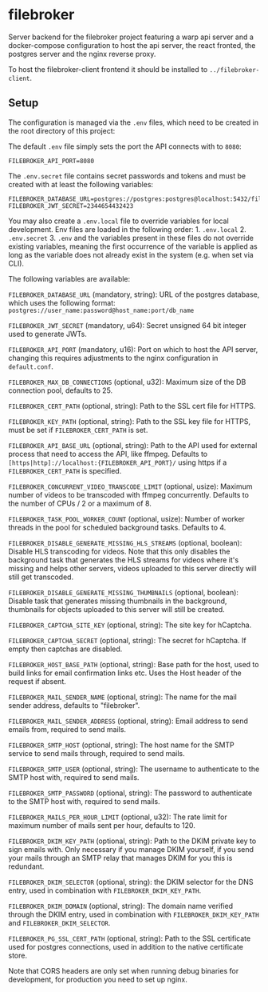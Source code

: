# filebroker

Server backend for the filebroker project featuring a warp api server and a docker-compose configuration to host
the api server, the react fronted, the postgres server and the nginx reverse proxy.

To host the filebroker-client frontend it should be installed to `../filebroker-client`.

## Setup

The configuration is managed via the `.env` files, which need to be created in the root directory of this project:

The default `.env` file simply sets the port the API connects with to `8080`:

```text
FILEBROKER_API_PORT=8080
```

The `.env.secret` file contains secret passwords and tokens and must be created with at least the following variables:

```text
FILEBROKER_DATABASE_URL=postgres://postgres:postgres@localhost:5432/filebroker
FILEBROKER_JWT_SECRET=2344654432423
```

You may also create a `.env.local` file to override variables for local development.
Env files are loaded in the following order: 1. `.env.local` 2. `.env.secret` 3. `.env` and the variables present in these
files do not override existing variables, meaning the first occurrence of the variable is applied as long as the variable
does not already exist in the system (e.g. when set via CLI).

The following variables are available:

`FILEBROKER_DATABASE_URL` (mandatory, string): URL of the postgres database, which uses the following format: `postgres://user_name:password@host_name:port/db_name`

`FILEBROKER_JWT_SECRET` (mandatory, u64): Secret unsigned 64 bit integer used to generate JWTs.

`FILEBROKER_API_PORT` (mandatory, u16): Port on which to host the API server, changing this requires adjustments to the nginx configuration in `default.conf`.

`FILEBROKER_MAX_DB_CONNECTIONS` (optional, u32): Maximum size of the DB connection pool, defaults to 25.

`FILEBROKER_CERT_PATH` (optional, string): Path to the SSL cert file for HTTPS.

`FILEBROKER_KEY_PATH` (optional, string): Path to the SSL key file for HTTPS, must be set if `FILEBROKER_CERT_PATH` is set.

`FILEBROKER_API_BASE_URL` (optional, string): Path to the API used for external process that need to access the API, like ffmpeg.
Defaults to `[https|http]://localhost:{FILEBROKER_API_PORT}/` using https if a `FILEBROKER_CERT_PATH` is specified.

`FILEBROKER_CONCURRENT_VIDEO_TRANSCODE_LIMIT` (optional, usize): Maximum number of videos to be transcoded with ffmpeg concurrently.
Defaults to the number of CPUs / 2 or a maximum of 8.

`FILEBROKER_TASK_POOL_WORKER_COUNT` (optional, usize): Number of worker threads in the pool for scheduled background tasks.
Defaults to 4.

`FILEBROKER_DISABLE_GENERATE_MISSING_HLS_STREAMS` (optional, boolean): Disable HLS transcoding for videos. Note that this
only disables the background task that generates the HLS streams for videos where it's missing and helps other servers,
videos uploaded to this server directly will still get transcoded.

`FILEBROKER_DISABLE_GENERATE_MISSING_THUMBNAILS` (optional, boolean): Disable task that generates missing thumbnails in
the background, thumbnails for objects uploaded to this server will still be created.

`FILEBROKER_CAPTCHA_SITE_KEY` (optional, string): The site key for hCaptcha.

`FILEBROKER_CAPTCHA_SECRET` (optional, string): The secret for hCaptcha. If empty then captchas are disabled.

`FILEBROKER_HOST_BASE_PATH` (optional, string): Base path for the host, used to build links for email confirmation links etc. Uses the Host header of the request if absent.

`FILEBROKER_MAIL_SENDER_NAME` (optional, string): The name for the mail sender address, defaults to "filebroker".

`FILEBROKER_MAIL_SENDER_ADDRESS` (optional, string): Email address to send emails from, required to send mails.

`FILEBROKER_SMTP_HOST` (optional, string): The host name for the SMTP service to send mails through, required to send mails.

`FILEBROKER_SMTP_USER` (optional, string): The username to authenticate to the SMTP host with, required to send mails.

`FILEBROKER_SMTP_PASSWORD` (optional, string): The password to authenticate to the SMTP host with, required to send mails.

`FILEBROKER_MAILS_PER_HOUR_LIMIT` (optional, u32): The rate limit for maximum number of mails sent per hour, defaults to 120.

`FILEBROKER_DKIM_KEY_PATH` (optional, string): Path to the DKIM private key to sign emails with. Only necessary if you manage DKIM yourself,
if you send your mails through an SMTP relay that manages DKIM for you this is redundant.

`FILEBROKER_DKIM_SELECTOR` (optional, string): the DKIM selector for the DNS entry, used in combination with `FILEBROKER_DKIM_KEY_PATH`.

`FILEBROKER_DKIM_DOMAIN` (optional, string): The domain name verified through the DKIM entry, used in combination with `FILEBROKER_DKIM_KEY_PATH` and `FILEBROKER_DKIM_SELECTOR`.

`FILEBROKER_PG_SSL_CERT_PATH` (optional, string): Path to the SSL certificate used for postgres connections, used in addition to the native certificate store.

Note that CORS headers are only set when running debug binaries for development, for production you need to set up nginx.
